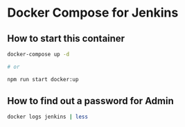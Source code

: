 # Docker Compose for Jenkins

## How to start this container

```bash
docker-compose up -d

# or

npm run start docker:up
```

## How to find out a password for Admin

```bash
docker logs jenkins | less
```
